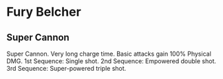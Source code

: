 # Fury Belcher

## Super Cannon

Super Cannon. Very long charge time. Basic attacks gain 100% Physical DMG.
1st Sequence: Single shot.
2nd Sequence: Empowered double shot.
3rd Sequence: Super-powered triple shot.